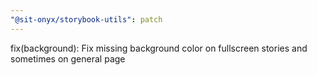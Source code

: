 ```yaml
---
"@sit-onyx/storybook-utils": patch
---
```


fix(background): Fix missing background color on fullscreen stories and sometimes on general page
